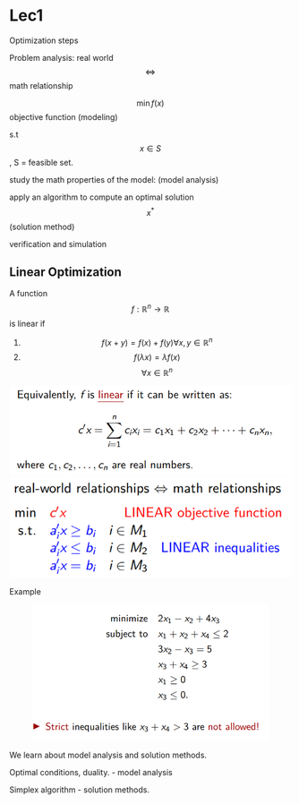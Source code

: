 # Lec1

Optimization steps

Problem analysis: real world $$\iff$$ math relationship

$$\min f(x)$$ objective function (modeling)

s.t $$x \in S$$ , S = feasible set.

study the math properties of the model: (model analysis)

apply an algorithm to compute an optimal solution $$x^*$$ (solution method)

verification and simulation



## Linear Optimization

A function $$f: \mathbb{R}^n \rightarrow \mathbb{R}$$ is linear if

1. $$f(x+y) = f(x) + f(y) \forall x, y \in \mathbb{R}^n$$
2. $$f(\lambda x) = \lambda f(x)$$ $$\forall x \in \mathbb{R}^n$$

![](<../../.gitbook/assets/image (1).png>)![](<../../.gitbook/assets/image (2).png>)

Example

<figure><img src="../../.gitbook/assets/image.png" alt=""><figcaption></figcaption></figure>

We learn about model analysis and solution methods.

Optimal conditions, duality. - model analysis

Simplex algorithm - solution methods.



